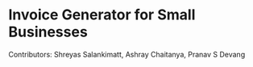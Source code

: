 # Invoice Generator for Small Businesses

Contributors: Shreyas Salankimatt, Ashray Chaitanya, Pranav S Devang
